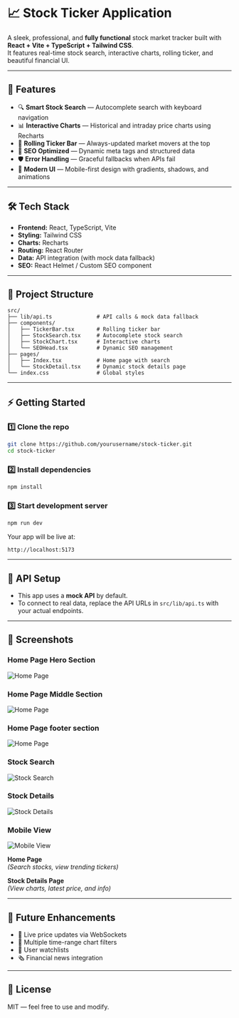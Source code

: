 # 📈 Stock Ticker Application

A sleek, professional, and **fully functional** stock market tracker built with **React + Vite + TypeScript + Tailwind CSS**.  
It features real-time stock search, interactive charts, rolling ticker, and beautiful financial UI.

---

## 🚀 Features

- 🔍 **Smart Stock Search** — Autocomplete search with keyboard navigation
- 📊 **Interactive Charts** — Historical and intraday price charts using Recharts
- 📰 **Rolling Ticker Bar** — Always-updated market movers at the top
- 🎯 **SEO Optimized** — Dynamic meta tags and structured data
- 🛡 **Error Handling** — Graceful fallbacks when APIs fail
- 🎨 **Modern UI** — Mobile-first design with gradients, shadows, and animations

---

## 🛠 Tech Stack

- **Frontend:** React, TypeScript, Vite
- **Styling:** Tailwind CSS
- **Charts:** Recharts
- **Routing:** React Router
- **Data:** API integration (with mock data fallback)
- **SEO:** React Helmet / Custom SEO component

---

## 📂 Project Structure

```
src/
├── lib/api.ts              # API calls & mock data fallback
├── components/
│   ├── TickerBar.tsx       # Rolling ticker bar
│   ├── StockSearch.tsx     # Autocomplete stock search
│   ├── StockChart.tsx      # Interactive charts
│   └── SEOHead.tsx         # Dynamic SEO management
├── pages/
│   ├── Index.tsx           # Home page with search
│   └── StockDetail.tsx     # Dynamic stock details page
└── index.css               # Global styles
```

---

## ⚡ Getting Started

### 1️⃣ Clone the repo

```bash
git clone https://github.com/yourusername/stock-ticker.git
cd stock-ticker
```

### 2️⃣ Install dependencies

```bash
npm install
```

### 3️⃣ Start development server

```bash
npm run dev
```

Your app will be live at:

```
http://localhost:5173
```

---

## 🔗 API Setup

- This app uses a **mock API** by default.
- To connect to real data, replace the API URLs in `src/lib/api.ts` with your actual endpoints.

---

## 📸 Screenshots

### Home Page Hero Section

![Home Page](assets/stock-live-1.png)

### Home Page Middle Section

![Home Page](assets/stock-live-2.png)

### Home Page footer section

![Home Page](assets/stock-live-3.png)

### Stock Search

![Stock Search](assets/stock-live-4.png)

### Stock Details

![Stock Details](assets/stock-live-5.png)

### Mobile View

![Mobile View](assets/stock-live-6.png)

**Home Page**  
_(Search stocks, view trending tickers)_

**Stock Details Page**  
_(View charts, latest price, and info)_

---

## 🚧 Future Enhancements

- 🔄 Live price updates via WebSockets
- 📅 Multiple time-range chart filters
- 📌 User watchlists
- 🗞 Financial news integration

---

## 📜 License

MIT — feel free to use and modify.
